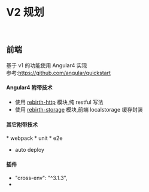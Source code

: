 # V2 规划
 
## 前端 
基于 v1 的功能使用 Angular4 实现  
参考:https://github.com/angular/quickstart

#### Angular4 附带技术
* 使用 [rebirth-http](https://github.com/greengerong/rebirth-http) 模块,纯 restful 写法
* 使用 [rebirth-storage](https://github.com/greengerong/rebirth-storage) 模块,前端 localstorage 缓存封装

#### 其它附带技术
* webpack
* unit
* e2e
* auto deploy

#### 插件
* "cross-env": "^3.1.3",
* 
